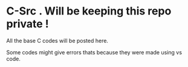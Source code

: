 # C-Src . Will be keeping this repo private !

All the base C codes will be posted here.

Some codes might give errors thats because they were made using vs code.
